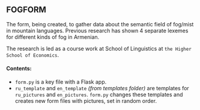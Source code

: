 ## FOGFORM
The form, being created, to gather data about the semantic field of fog/mist in mountain languages. Previous research has shown 4 separate lexemes for different kinds of fog in Armenian.

The research is led as a course work at School of Linguistics at `the Higher School of Economics`.

#### Contents:
* `form.py` is a key file with a Flask app.
* `ru_template` and `en_template` *(from templates folder)* are templates for `ru_pictures` and `en_pictures`. 
`form.py` changes these templates and creates new form files with pictures, set in random order.
